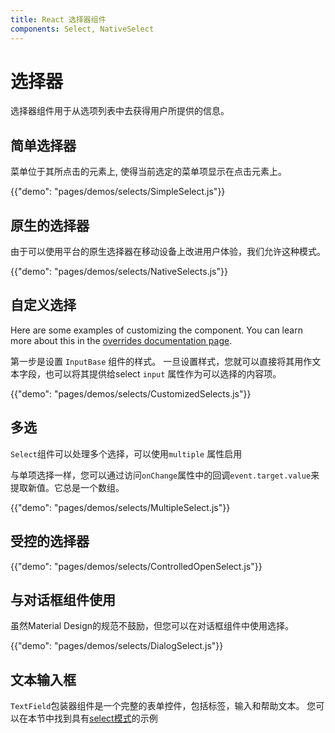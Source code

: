 ```yaml
---
title: React 选择器组件
components: Select, NativeSelect
---
```


# 选择器

<p class="description">选择器组件用于从选项列表中去获得用户所提供的信息。</p>

## 简单选择器

菜单位于其所点击的元素上, 使得当前选定的菜单项显示在点击元素上。

{{"demo": "pages/demos/selects/SimpleSelect.js"}}

## 原生的选择器

由于可以使用平台的原生选择器在移动设备上改进用户体验，我们允许这种模式。

{{"demo": "pages/demos/selects/NativeSelects.js"}}

## 自定义选择

Here are some examples of customizing the component. You can learn more about this in the [overrides documentation page](/customization/overrides/).

第一步是设置 `InputBase` 组件的样式。 一旦设置样式，您就可以直接将其用作文本字段，也可以将其提供给select `input` 属性作为可以选择的内容项。

{{"demo": "pages/demos/selects/CustomizedSelects.js"}}

## 多选

`Select`组件可以处理多个选择，可以使用`multiple` 属性启用

与单项选择一样，您可以通过访问` onChange `属性中的回调` event.target.value `来提取新值。它总是一个数组。

{{"demo": "pages/demos/selects/MultipleSelect.js"}}

## 受控的选择器

{{"demo": "pages/demos/selects/ControlledOpenSelect.js"}}

## 与对话框组件使用

虽然Material Design的规范不鼓励，但您可以在对话框组件中使用选择。

{{"demo": "pages/demos/selects/DialogSelect.js"}}

## 文本输入框

` TextField `包装器组件是一个完整的表单控件，包括标签，输入和帮助文本。 您可以在本节中找到具有[select模式](/demos/text-fields/#textfield)的示例